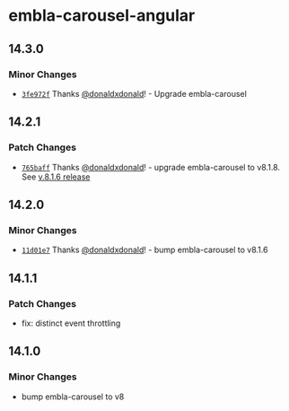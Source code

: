 # embla-carousel-angular

## 14.3.0

### Minor Changes

- [`3fe972f`](https://github.com/donaldxdonald/embla-carousel-angular/commit/3fe972f64e212f8a5e05bba8cade5bd0710562bd) Thanks [@donaldxdonald](https://github.com/donaldxdonald)! - Upgrade embla-carousel

## 14.2.1

### Patch Changes

- [`765baff`](https://github.com/donaldxdonald/embla-carousel-angular/commit/765baff86fd598807865c9f60abfc8d8e19657a0) Thanks [@donaldxdonald](https://github.com/donaldxdonald)! - upgrade embla-carousel to v8.1.8. See [v.8.1.6 release](https://github.com/davidjerleke/embla-carousel/releases/tag/v8.1.6)

## 14.2.0

### Minor Changes

- [`11d01e7`](https://github.com/donaldxdonald/embla-carousel-angular/commit/11d01e7db9d6cc7c976c7f925b4e060a1b34ff0f) Thanks [@donaldxdonald](https://github.com/donaldxdonald)! - bump embla-carousel to v8.1.6

## 14.1.1

### Patch Changes

- fix: distinct event throttling

## 14.1.0

### Minor Changes

- bump embla-carousel to v8
